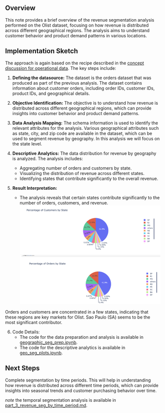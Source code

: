 ## Overview
This note provides a brief overview of the revenue segmentation analysis performed on the Olist dataset, focusing on how revenue is distributed across different geographical regions. The analysis aims to understand customer behavior and product demand patterns in various locations.

## Implementation Sketch
The approach is again based on the recipe described in the [concept discussion for operational data](../concept_discussion/operational_data_prep.md). The key steps include:

1. **Defining the datasource:** The dataset is the orders dataset that was produced as part of the previous analysis. The dataset contains information about customer orders, including order IDs, customer IDs, product IDs, and geographical details.
2. **Objective Identification:** The objective is to understand how revenue is distributed across different geographical regions, which can provide insights into customer behavior and product demand patterns.
3. **Data Analysis Mapping:** The schema information is used to identify the relevant attributes for the analysis. Various geographical attributes such as state, city, and zip code are available in the dataset, which can be used to segment revenue by geography. In this analysis we will focus on the state level.
4. **Descriptive Analytics:** The data distribution for revenue by geography is analyzed. The analysis includes:
   - Aggregating number of orders and customers by state.
   - Visualizing the distribution of revenue across different states.
   - Identifying states that contribute significantly to the overall revenue.

5. **Result Interpretation:**
   - The analysis reveals that certain states contribute significantly to the number of orders, customers, and revenue.
  ![percentage of customers by state](../../images/pct_cust_by_state.png)
  ![percentage of orders by state](../../images/pct_orders_by_state.png)

  Orders and customers are concentrated in a few states, indicating that these regions are key markets for Olist. Sao Paulo (SA) seems to be the most significant contributor.

6. Code Details:
   - The code for the data preparation and analysis is available in [geographic_seg_prep.ipynb](https://github.com/rajivsam/descriptive_analytics/blob/main/notebooks/geographic_seg_prep.ipynb).
   - The code for the descriptive analytics is available in [geo_seg_plots.ipynb](https://github.com/rajivsam/descriptive_analytics/blob/main/notebooks/geo_seg_plots.ipynb).

## Next Steps
Complete segmentation by time periods. This will help in understanding how revenue is distributed across different time periods, which can provide insights into seasonal trends and customer purchasing behavior over time.

*note* the temporal segmentation analysis is available in [part_3_revenue_seg_by_time_period.md](part_3_revenue_seg_by_time_period.md).